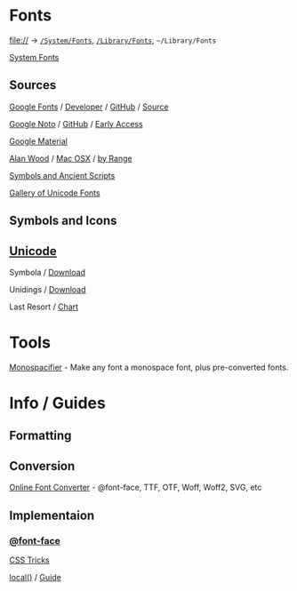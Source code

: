 # Fonts

[file://](file://) -> [`/System/Fonts`](file:///System/Library/Fonts/), [`/Library/Fonts`](file:///Library/Fonts/), `~/Library/Fonts`

[System Fonts](http://www.cssfontstack.com/)



## Sources

[Google Fonts](https://www.google.com/fonts) / [Developer](https://developers.google.com/fonts/) / [GitHub](https://github.com/google/fonts) / [Source](https://github.com/googlefonts)

[Google Noto](http://www.google.com/get/noto/) / [GitHub](https://github.com/googlei18n/noto-fonts) / [Early Access](https://www.google.com/fonts/earlyaccess)

[Google Material]()

[Alan Wood](http://www.alanwood.net/unicode/fonts.html) / [Mac OSX](http://www.alanwood.net/unicode/fonts_macosx.html) / [by Range](http://www.alanwood.net/unicode/fontsbyrange.html)

[Symbols and Ancient Scripts](http://users.teilar.gr/~g1951d/)

[Gallery of Unicode Fonts](http://www.wazu.jp/)



## Symbols and Icons



## [Unicode](http://unicode.org/resources/fonts.html)

Symbola / [Download](http://users.teilar.gr/~g1951d/Symbola.zip)

Unidings / [Download](http://users.teilar.gr/~g1951d/Unidings.zip)

Last Resort / [Chart](http://www.unicode.org/charts/lastresort.html)



# Tools

[Monospacifier](https://github.com/cpitclaudel/monospacifier) - Make any font a monospace font, plus pre-converted fonts.



# Info / Guides



## Formatting



## Conversion

[Online Font Converter](https://onlinefontconverter.com/) - @font-face, TTF, OTF, Woff, Woff2, SVG, etc



## Implementaion

### [@font-face](https://developer.mozilla.org/en-US/docs/Web/CSS/@font-face)

[CSS Tricks](https://css-tricks.com/snippets/css/using-font-face/)

[local()]() / [Guide](https://www.broken-links.com/2009/06/30/checking-for-installed-fonts-with-font-face-and-local/)
